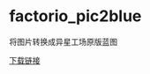 # factorio_pic2blue

将图片转换成异星工场原版蓝图

[下载链接](https://github.com/wangyff-code/factorio_pic2blue/releases/download/untagged-e26be03ed160ef7df666/V6.1.exe)
